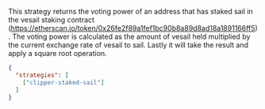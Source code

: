 This strategy returns the voting power of an address that has staked sail in the vesail staking contract (https://etherscan.io/token/0x26fe2f89a1fef1bc90b8a89d8ad18a1891166ff5). The voting power is calculated as the amount of vesail held multiplied by the current exchange
rate of vesail to sail. Lastly it will take the result and apply a square root operation.

```JSON
{
  "strategies": [
    ["clipper-staked-sail"]
  ]
}
```
